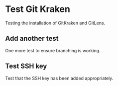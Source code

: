 # Test Git Kraken

Testing the installation of GitKraken and GitLens.

## Add another test

One more test to ensure branching is working.

## Test SSH key

Test that the SSH key has been added appropriately.
